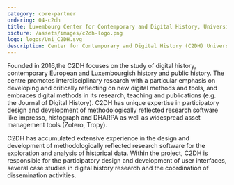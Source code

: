 ```yaml
---
category: core-partner
ordering: 04-c2dh
title: Luxembourg Center for Contemporary and Digital History, University of Luxembourg.
picture: /assets/images/c2dh-logo.png
logo: logos/Uni_C2DH.svg
description: Center for Contemporary and Digital History (C2DH) University of Luxembourg, Luxembourg
---
```


Founded in 2016,the C2DH focuses on the study of digital history, contemporary European and Luxembourgish history and public history. The centre promotes interdisciplinary research with a particular emphasis on developing and critically reflecting on new digital methods and tools, and embraces digital methods in its research, teaching and publications (e.g. the Journal of Digital History). C2DH has unique expertise in participatory design and development of methodologically reflected research software like impresso, histograph and DHARPA as well as widespread asset management tools (Zotero, Tropy).

C2DH has accumulated extensive experience in the design and development of methodologically reflected research software for the exploration and analysis of historical data. Within the project, C2DH is responsible for the participatory design and development of user interfaces, several case studies in digital history research and the coordination of dissemination activities.
